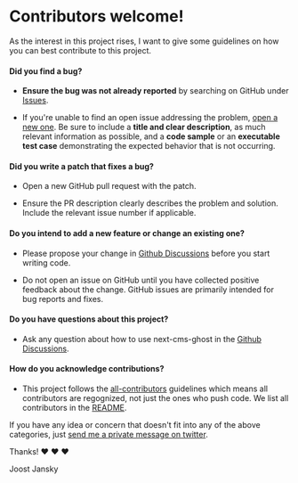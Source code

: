 # Contributors welcome!

As the interest in this project rises, I want to give some guidelines on how you can best contribute to this project.

#### **Did you find a bug?**

- **Ensure the bug was not already reported** by searching on GitHub under [Issues](https://github.com/styxlab/next-cms-ghost/issues).

- If you're unable to find an open issue addressing the problem, [open a new one](https://github.com/styxlab/next-cms-ghost/issues/new). Be sure to include a **title and clear description**, as much relevant information as possible, and a **code sample** or an **executable test case** demonstrating the expected behavior that is not occurring.

#### **Did you write a patch that fixes a bug?**

- Open a new GitHub pull request with the patch.

- Ensure the PR description clearly describes the problem and solution. Include the relevant issue number if applicable.

#### **Do you intend to add a new feature or change an existing one?**

- Please propose your change in [Github Discussions](https://github.com/styxlab/next-cms-ghost/discussions) before you start writing code.

- Do not open an issue on GitHub until you have collected positive feedback about the change. GitHub issues are primarily intended for bug reports and fixes.

#### **Do you have questions about this project?**

- Ask any question about how to use next-cms-ghost in the [Github Discussions](https://github.com/styxlab/next-cms-ghost/discussions).

#### **How do you acknowledge contributions?**

- This project follows the [all-contributors](https://github.com/all-contributors/all-contributors) guidelines which means all contributors are regognized, not just the ones who push code. We list all contributors in the [README](https://github.com/styxlab/next-cms-ghost#-contributions).

If you have any idea or concern that doesn't fit into any of the above categories, just [send me a private message on twitter](https://twitter.com/JamifyJS).

Thanks! :heart: :heart: :heart:

Joost Jansky
